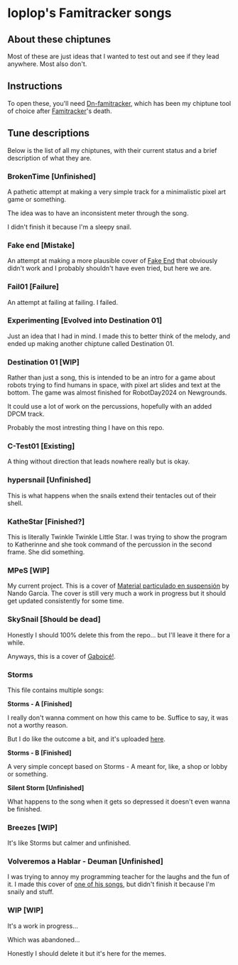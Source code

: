 # Ioplop's Famitracker songs

## About these chiptunes
Most of these are just ideas that I wanted to test out and see if they lead anywhere. Most also don't.

## Instructions
To open these, you'll need [Dn-famitracker](https://github.com/Dn-Programming-Core-Management/Dn-FamiTracker), which has been my chiptune tool of choice after [Famitracker](http://www.famitracker.com/)'s death.

## Tune descriptions

Below is the list of all my chiptunes, with their current status and a brief description of what they are.

### BrokenTime [Unfinished]

A pathetic attempt at making a very simple track for a minimalistic pixel art game or something. 

The idea was to have an inconsistent meter through the song.

I didn't finish it because I'm a sleepy snail.

### Fake end [Mistake]

An attempt at making a more plausible cover of [Fake End](https://www.newgrounds.com/audio/listen/583118) that obviously didn't work and I probably shouldn't have even tried, but here we are.

### Fail01 [Failure]

An attempt at failing at failing. I failed.

### Experimenting [Evolved into Destination 01]

Just an idea that I had in mind. I made this to better think of the melody, and ended up making another chiptune called Destination 01.

### Destination 01 [WIP]

Rather than just a song, this is intended to be an intro for a game about robots trying to find humans in space, with pixel art slides and text at the bottom. The game was almost finished for RobotDay2024 on Newgrounds.

It could use a lot of work on the percussions, hopefully with an added DPCM track.

Probably the most intresting thing I have on this repo.

### C-Test01 [Existing]

A thing without direction that leads nowhere really but is okay.

### hypersnail [Unfinished]

This is what happens when the snails extend their tentacles out of their shell.

### KatheStar [Finished?]

This is literally Twinkle Twinkle Little Star. I was trying to show the program to Katherinne and she took command of the percussion in the second frame. She did something.

### MPeS [WIP]

My current project. This is a cover of [Material particulado en suspensión](https://open.spotify.com/track/1HQQ9fvTNmgXAkgHvmAJRK?si=85f5c50c30b8467d) by Nando García. The cover is still very much a work in progress but it should get updated consistently for some time.

### SkySnail [Should be dead]

Honestly I should 100% delete this from the repo... but I'll leave it there for a while.

Anyways, this is a cover of [Gaboicé!](https://www.newgrounds.com/audio/listen/568661).

### Storms

This file contains multiple songs:

**Storms - A [Finished]** 

I really don't wanna comment on how this came to be. Suffice to say, it was not a worthy reason.

But I do like the outcome a bit, and it's uploaded [here](https://www.newgrounds.com/audio/listen/1234146).

**Storms - B [Finished]**

A very simple concept  based on Storms - A meant for, like, a shop or lobby or something.

**Silent Storm [Unfinished]**

What happens to the song when it gets so depressed it doesn't even wanna be finished.

### Breezes [WIP]

It's like Storms but calmer and unfinished.

### Volveremos a Hablar - Deuman [Unfinished]

I was trying to annoy my programming teacher for the laughs and the fun of it. I made this cover of [one of his songs](https://youtu.be/5pSkVVcWTa4), but didn't finish it because I'm snaily and stuff.

### WIP [WIP]
It's a work in progress...

Which was abandoned...

Honestly I should delete it but it's here for the memes.


